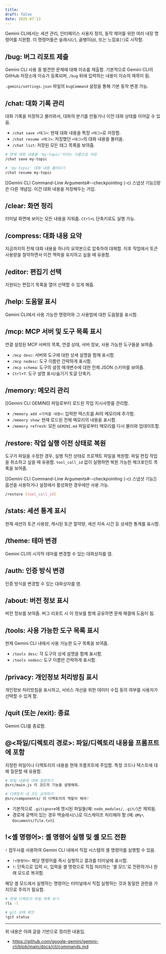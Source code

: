 ```yaml
---
title: 
draft: false
date: 2025-07-13
---
```

Gemini CLI에서는 세션 관리, 인터페이스 사용자 정의, 동작 제어를 위한 여러 내장 명령어를 지원함. 이 명령어들은 슬래시(`/`), 골뱅이(`@`), 또는 느낌표(`!`)로 시작함.

## /bug: 버그 리포트 제출

Gemini CLI 사용 중 발견한 문제에 대해 이슈를 제출함. 기본적으로 Gemini CLI의 GitHub 저장소에 이슈가 등록되며, `/bug` 뒤에 입력하는 내용이 이슈의 제목이 됨.

`.gemini/settings.json` 파일의 `bugCommand` 설정을 통해 기본 동작 변경 가능.

## /chat: 대화 기록 관리

대화 기록을 저장하고 불러와서, 대화의 분기를 만들거나 이전 대화 상태를 이어갈 수 있음.

- `/chat save <태그>`: 현재 대화 내용을 특정 `<태그>`로 저장함.
- `/chat resume <태그>`: 저장했던 `<태그>`의 대화 내용을 불러옴.
- `/chat list`: 저장된 모든 태그 목록을 보여줌.

```bash
# 현재 대화 내용을 'my-topic'이라는 이름으로 저장
/chat save my-topic

# 'my-topic' 대화 내용 불러오기
/chat resume my-topic
```

[[Gemini CLI Command-Line Arguments#--checkpointing (-c) 스냅샷 기능]]랑은 다른 개념임. 이건 대화 내용을 저장해두는 거임.

## /clear: 화면 정리

터미널 화면에 보이는 모든 내용을 지워줌. `Ctrl+L` 단축키로도 실행 가능.

## /compress: 대화 내용 요약

지금까지의 전체 대화 내용을 하나의 요약본으로 압축하여 대체함. 이후 작업에서 토큰 사용량을 절약하면서 이전 맥락을 유지하고 싶을 때 유용함.

## /editor: 편집기 선택

지원되는 편집기 목록을 열어 선택할 수 있게 해줌.

## /help: 도움말 표시

Gemini CLI에서 사용 가능한 명령어와 그 사용법에 대한 도움말을 표시함.

## /mcp: MCP 서버 및 도구 목록 표시

연결 설정된 MCP 서버의 목록, 연결 상태, 서버 정보, 사용 가능한 도구들을 보여줌.

- `/mcp desc`: 서버와 도구에 대한 상세 설명을 함께 표시함.
- `/mcp nodesc`: 도구 이름만 간략하게 표시함.
- `/mcp schema`: 도구의 설정 매개변수에 대한 전체 JSON 스키마를 보여줌.
- `Ctrl+T`: 도구 설명 표시/숨기기 토글 단축키.

## /memory: 메모리 관리

[[Gemini CLI GEMINI]] 파일로부터 로드된 작업 지시사항를 관리함.

- `/memory add <기억할 내용>`: 입력한 텍스트를 AI의 메모리에 추가함.
- `/memory show`: 현재 로드된 전체 메모리의 내용을 표시함.
- `/memory refresh`: 모든 `GEMINI.md` 파일로부터 메모리를 다시 불러와 업데이트함.

## /restore: 작업 실행 이전 상태로 복원

도구가 파일을 수정한 경우, 실행 직전 상태로 프로젝트 파일을 복원함. 파일 편집 작업을 취소하고 싶을 때 유용함. `tool_call_id` 없이 실행하면 복원 가능한 체크포인트 목록을 보여줌.

[[Gemini CLI Command-Line Arguments#--checkpointing (-c) 스냅샷 기능]] 옵션을 사용하거나 설정에서 활성화한 경우에만 사용 가능.

```bash
/restore [tool_call_id]
```

## /stats: 세션 통계 표시

현재 세션의 토큰 사용량, 캐시된 토큰 절약량, 세션 지속 시간 등 상세한 통계를 표시함.

## /theme: 테마 변경

Gemini CLI의 시각적 테마를 변경할 수 있는 대화상자를 염.

## /auth: 인증 방식 변경

인증 방식을 변경할 수 있는 대화상자를 염.

## /about: 버전 정보 표시

버전 정보를 보여줌. 버그 리포트 시 이 정보를 함께 공유하면 문제 해결에 도움이 됨.

## /tools: 사용 가능한 도구 목록 표시

현재 Gemini CLI 내에서 사용 가능한 도구 목록을 보여줌.

- `/tools desc`: 각 도구의 상세 설명을 함께 표시함.
- `/tools nodesc`: 도구 이름만 간략하게 표시함.

## /privacy: 개인정보 처리방침 표시

개인정보 처리방침을 표시하고, 서비스 개선을 위한 데이터 수집 동의 여부를 사용자가 선택할 수 있게 함.

## /quit (또는 /exit): 종료

Gemini CLI를 종료함.

## @<파일/디렉토리 경로>: 파일/디렉토리 내용을 프롬프트에 포함

지정한 파일이나 디렉토리의 내용을 현재 프롬프트에 주입함. 특정 코드나 텍스트에 대해 질문할 때 유용함.

```bash
# 파일 내용에 대해 질문하기
@src/main.js 이 코드의 기능을 설명해줘.

# 디렉토리 내 코드 요약하기
@src/components/ 이 디렉토리의 역할이 뭐야?
```

- 기본적으로 `.gitignore`에 명시된 파일들(예: `node_modules/`, `.git/`)은 제외됨.
- 경로에 공백이 있는 경우 백슬래시(`\`)로 이스케이프 처리해야 함 (예: `@My\ Documents/file.txt`).

## !<셸 명령어>: 셸 명령어 실행 및 셸 모드 전환

`!` 접두사를 사용하여 Gemini CLI 내에서 직접 시스템의 셸 명령어를 실행할 수 있음.

- `!<명령어>`: 해당 명령어를 즉시 실행하고 결과를 터미널에 표시함.
- **`!`**: 단독으로 입력 시, 입력을 셸 명령으로 직접 처리하는 '셸 모드'로 전환하거나 원래 모드로 복귀함.

해당 셸 모드에서 실행하는 명령어는 터미널에서 직접 실행하는 것과 동일한 권한을 가지므로 주의가 필요함.

```bash
# 현재 디렉토리 파일 목록 보기
!ls -l

# git 상태 확인
!git status
```

---

위 내용은 아래 글을 기반으로 정리한 내용임.
- https://github.com/google-gemini/gemini-cli/blob/main/docs/cli/commands.md